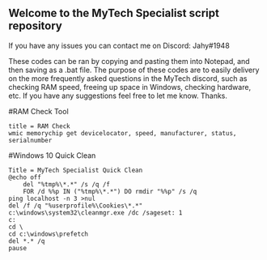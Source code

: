 
## Welcome to the MyTech Specialist script repository 

If you have any issues you can contact me on Discord: Jahy#1948

These codes can be ran by copying and pasting them into Notepad, and then saving as a .bat file.
The purpose of these codes are to easily delivery on the more frequently asked questions in the MyTech discord, such as checking RAM speed, freeing up space in Windows, checking hardware, etc. If you have any suggestions feel free to let me know. Thanks.

#RAM Check Tool
```
title = RAM Check
wmic memorychip get devicelocator, speed, manufacturer, status, serialnumber
```

#Windows 10 Quick Clean
```
Title = MyTech Specialist Quick Clean
@echo off
	del "%tmp%\*.*" /s /q /f
	FOR /d %%p IN ("%tmp%\*.*") DO rmdir "%%p" /s /q
ping localhost -n 3 >nul
del /f /q "%userprofile%\Cookies\*.*"
c:\windows\system32\cleanmgr.exe /dc /sageset: 1
c:
cd \
cd c:\windows\prefetch
del *.* /q
pause
```
